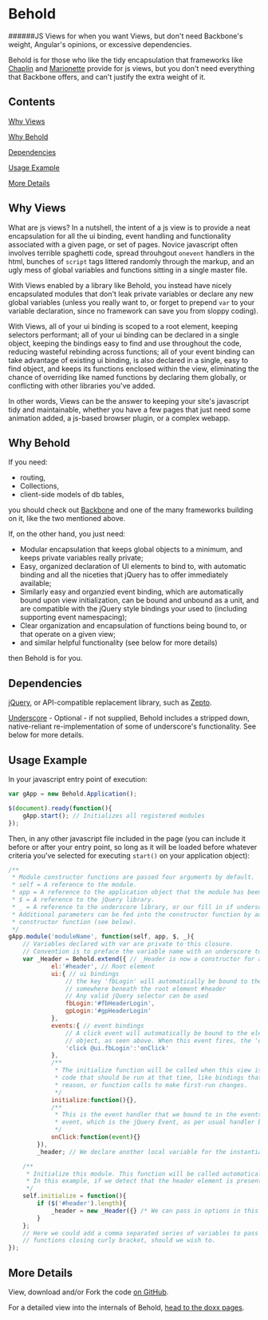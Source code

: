 Behold
======
######JS Views for when you want Views, but don't need Backbone's weight, Angular's opinions, or excessive dependencies.

Behold is for those who like the tidy encapsulation that frameworks like [Chaplin](https://github.com/chaplinjs/chaplin)
and [Marionette](http://marionettejs.com/) provide for js views, but you don't need everything that Backbone offers,
and can't justify the extra weight of it.

Contents
--------

[Why Views](#why-views)

[Why Behold](#why-behold)

[Dependencies](#dependencies)

[Usage Example](#usage-example)

[More Details](#more-details)

Why Views
-----------
What are js views? In a nutshell, the intent of a js view is to provide a neat encapsulation for all the ui binding,
event handling and functionality associated with a given page, or set of pages. Novice javascript often involves
terrible spaghetti code, spread throuhgout ```onevent``` handlers in the html, bunches of ```script``` tags littered
randomly through the markup, and an ugly mess of global variables and functions sitting in a single master file.

With Views enabled by a library like Behold, you instead have nicely encapsulated modules that don't leak private
variables or declare any new global variables (unless you really want to, or forget to prepend ```var``` to your
variable declaration, since no framework can save you from sloppy coding).

With Views, all of your ui binding is scoped to a root element, keeping selectors performant; all of your ui binding can
be declared in a single object, keeping the bindings easy to find and use throughout the code, reducing wasteful
rebinding across functions; all of your event binding can take advantage of existing ui binding, is also declared
in a single, easy to find object, and keeps its functions enclosed within the view, eliminating the chance of
overriding like named functions by declaring them globally, or conflicting with other libraries you've added.

In other words, Views can be the answer to keeping your site's javascript tidy and maintainable, whether you have a
few pages that just need some animation added, a js-based browser plugin, or a complex webapp.

Why Behold
----------
If you need:
* routing,
* Collections,
* client-side models of db tables,

you should check out [Backbone](http://backbonejs.org/) and one of the many frameworks building on it,
like the two mentioned above.

If, on the other hand, you just need:
* Modular encapsulation that keeps global objects to a minimum, and keeps private variables really private;
* Easy, organized declaration of UI elements to bind to, with automatic binding and all the niceties that jQuery
has to offer immediately available;
* Similarly easy and organzied event binding, which are automatically bound upon view initialization, can be bound and
unbound as a unit, and are compatible with the jQuery style bindings your used to (including supporting event
namespacing);
* Clear organization and encapsulation of functions being bound to, or that operate on a given view;
* and similar helpful functionality (see below for more details)

then Behold is for you.

Dependencies
------------
[jQuery](https://jquery.com), or API-compatible replacement library, such as [Zepto](http://zeptojs.com/).

[Underscore](http://underscorejs.org/) - Optional - if not supplied, Behold includes a stripped down, native-reliant
re-implementation of some of underscore's functionality. See below for more details.

Usage Example
-------------

In your javascript entry point of execution:
```javascript
var gApp = new Behold.Application();

$(document).ready(function(){
    gApp.start(); // Initializes all registered modules
});
```

Then, in any other javascript file included in the page (you can include it before or after your entry point, so long
as it will be loaded before whatever criteria you've selected for executing ```start()``` on your application object):
```javascript
/**
 * Module constructor functions are passed four arguments by default.
 * self = A reference to the module.
 * app = A reference to the application object that the module has been registered on.
 * $ = A reference to the jQuery library.
 * _ = A reference to the underscore library, or our fill in if underscore is not present and passed in.
 * Additional parameters can be fed into the constructor function by adding them, comma seperated, after the
 * constructor function (see below).
 */
gApp.module('moduleName', function(self, app, $, _){
    // Variables declared with var are private to this closure.
    // Convention is to preface the variable name with an underscore to visually indicate this.
    var _Header = Behold.extend({ // _Header is now a constructor for a new Behold View.
            el:'#header', // Root element
            ui:{ // ui bindings
                // the key 'fbLogin' will automatically be bound to the element with the id #fbHeaderLogin, found
                // somewhere beneath the root element #header
                // Any valid jQuery selector can be used
                fbLogin:'#fbHeaderLogin',
                gpLogin:'#gpHeaderLogin'
            },
            events:{ // event bindings
                // A click event will automatically be bound to the element with the key 'fbLogin' within the ui
                // object, as seen above. When this event fires, the 'onClick' handler within this view will be triggered.
                'click @ui.fbLogin':'onClick'
            },
            /**
             * The initialize function will be called when this view is instantatied, and is the perfect place to put
             * code that should be run at that time, like bindings that can't live in the events object for whatever
             * reason, or function calls to make first-run changes.
             */
            initialize:function(){},
            /**
             * This is the event handler that we bound to in the events object, above. Notice it takes one parameter,
             * event, which is the jQuery Event, as per usual handler behaviour.
             */
            onClick:function(event){}
        }),
        _header; // We declare another local variable for the instantiated view.

    /**
     * Initialize this module. This function will be called automatically by Behold.Application.start().
     * In this example, if we detect that the header element is present, we instantiate the Header view.
     */
    self.initialize = function(){
        if ($('#header').length){
            _header = new _Header({} /* We can pass in options in this object, that will be available via this.options in the view */);
        }
    };
    // Here we could add a comma separated series of variables to pass into the module constructor function, after the
    // functions closing curly bracket, should we wish to.
});
```

More Details
------------
View, download and/or Fork the code [on GitHub](https://github.com/SaneMethod/Behold).

For a detailed view into the internals of Behold,
[head to the doxx pages](http://sanemethod.github.io/Behold/Behold.js.html).